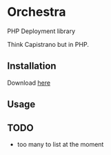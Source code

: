 # Orchestra

PHP Deployment library

Think Capistrano but in PHP.

## Installation
Download [here](https://github.com/darrengruen/orchestra/bld/orchestra.phar)

## Usage

## TODO

- too many to list at the moment
